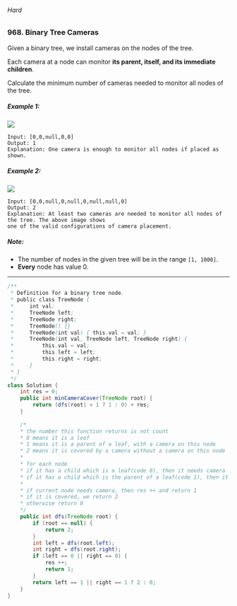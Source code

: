 ###### Hard

### 968. Binary Tree Cameras

Given a binary tree, we install cameras on the nodes of the tree. 

Each camera at a node can monitor **its parent, itself, and its immediate children**.

Calculate the minimum number of cameras needed to monitor all nodes of the tree.

 

##### Example 1:
![](https://assets.leetcode.com/uploads/2018/12/29/bst_cameras_01.png)
```
Input: [0,0,null,0,0]
Output: 1
Explanation: One camera is enough to monitor all nodes if placed as shown.
```
##### Example 2:
![](https://assets.leetcode.com/uploads/2018/12/29/bst_cameras_02.png)
```
Input: [0,0,null,0,null,0,null,null,0]
Output: 2
Explanation: At least two cameras are needed to monitor all nodes of the tree. The above image shows
one of the valid configurations of camera placement.
```
##### Note:

- The number of nodes in the given tree will be in the range `[1, 1000]`.
- **Every** node has value 0.

***

```java
/**
 * Definition for a binary tree node.
 * public class TreeNode {
 *     int val;
 *     TreeNode left;
 *     TreeNode right;
 *     TreeNode() {}
 *     TreeNode(int val) { this.val = val; }
 *     TreeNode(int val, TreeNode left, TreeNode right) {
 *         this.val = val;
 *         this.left = left;
 *         this.right = right;
 *     }
 * }
 */
class Solution {
    int res = 0;
    public int minCameraCover(TreeNode root) {
        return (dfs(root) < 1 ? 1 : 0) + res;
    }
    
    /* 
    * the number this function returns is not count
    * 0 means it is a leaf
    * 1 means it is a parent of a leaf, with a camera on this node
    * 2 means it is covered by a camera without a camera on this node
    *
    * for each node
    * if it has a child which is a leaf(code 0), then it needs camera
    * if it has a child which is the parent of a leaf(code 1), then it is covered
    *
    * if current node needs camera, then res ++ and return 1
    * if it is covered, we return 2
    * otherwise return 0
    */
    public int dfs(TreeNode root) {
        if (root == null) {
            return 2;
        }
        int left = dfs(root.left);
        int right = dfs(root.right);
        if (left == 0 || right == 0) {
            res ++;
            return 1;
        }
        return left == 1 || right == 1 ? 2 : 0;
    }
}
```
